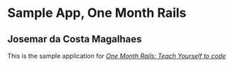 # Sample App, One Month Rails
## Josemar da Costa Magalhaes
This is the sample application for
[*One Month Rails: Teach Yourself to code*](http://onemonthrails.com)
